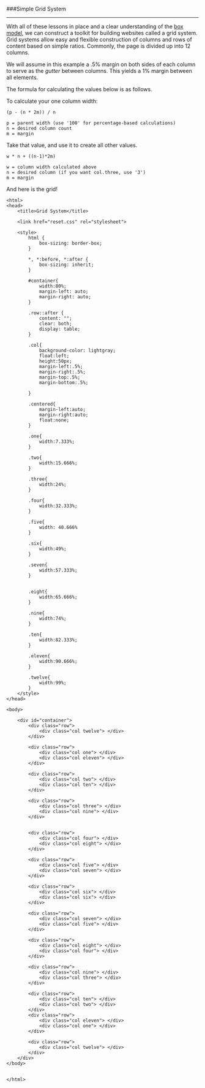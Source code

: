 ###Simple Grid System

-----

With all of these lessons in place and a clear understanding of the [box model](boxmodel.md), we can construct a toolkit for building websites called a grid system. Grid systems allow easy and flexible construction of columns and rows of content based on simple ratios. Commonly, the page is divided up into 12 columns.

We will assume in this example a .5% margin on both sides of each column to serve as the *gutter* between columns. This yields a 1% margin between all elements.

The formula for calculating the values below is as follows.


To calculate your one column width:

```
(p - (n * 2m)) / n 

p = parent width (use '100' for percentage-based calculations)
n = desired column count
m = margin
```

Take that value, and use it to create all other values.

```
w * n + ((n-1)*2m)

w = column width calculated above
n = desired column (if you want col.three, use '3')
m = margin
```

And here is the grid!

```
<html>
<head>
	<title>Grid System</title>
	
	<link href="reset.css" rel="stylesheet">

	<style>
		html {
			box-sizing: border-box;
		}

		*, *:before, *:after {
			box-sizing: inherit;
		}

		#container{
			width:80%;
			margin-left: auto;
			margin-right: auto;
		}

		.row::after {
			content: "";
			clear: both;
			display: table;
		}

		.col{
			background-color: lightgray;			
			float:left;
			height:50px;
			margin-left:.5%;
			margin-right:.5%;
			margin-top:.5%;
			margin-bottom:.5%;

		}

		.centered{
			margin-left:auto;
			margin-right:auto;
			float:none;
		}

		.one{
			width:7.333%;
		}

		.two{
			width:15.666%;
		}

		.three{
			width:24%;
		}

		.four{
			width:32.333%;
		}

		.five{
			width: 40.666%
		}

		.six{
			width:49%;
		}

		.seven{
			width:57.333%;
		}


		.eight{
			width:65.666%;
		}

		.nine{
			width:74%;
		}

		.ten{
			width:82.333%;
		}

		.eleven{
			width:90.666%;
		}

		.twelve{
			width:99%;
		}
	</style>
</head>

<body>

	<div id="container"> 
		<div class="row">
			<div class="col twelve"> </div>
		</div>

		<div class="row">
			<div class="col one"> </div>
			<div class="col eleven"> </div>
		</div>

		<div class="row">
			<div class="col two"> </div>
			<div class="col ten"> </div>
		</div>

		<div class="row">
			<div class="col three"> </div>
			<div class="col nine"> </div>
		</div>


		<div class="row">
			<div class="col four"> </div>
			<div class="col eight"> </div>
		</div>

		<div class="row">
			<div class="col five"> </div>
			<div class="col seven"> </div>
		</div>

		<div class="row">
			<div class="col six"> </div>
			<div class="col six"> </div>
		</div>

		<div class="row">
			<div class="col seven"> </div>
			<div class="col five"> </div>
		</div>

		<div class="row">
			<div class="col eight"> </div>
			<div class="col four"> </div>
		</div>

		<div class="row">
			<div class="col nine"> </div>
			<div class="col three"> </div>
		</div>		

		<div class="row">
			<div class="col ten"> </div>
			<div class="col two"> </div>
		</div>
		<div class="row">
			<div class="col eleven"> </div>
			<div class="col one"> </div>
		</div>

		<div class="row">
			<div class="col twelve"> </div>
		</div>
	</div>
</body>


</html>
```
